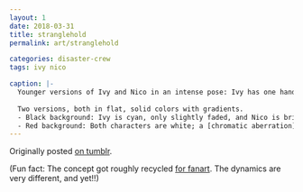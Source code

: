 ```yaml
---
layout: 1
date: 2018-03-31
title: stranglehold
permalink: art/stranglehold

categories: disaster-crew
tags: ivy nico

caption: |-
  Younger versions of Ivy and Nico in an intense pose: Ivy has one hand over one of Nico's eyes, her other hand covers his mouth, and she stares grimly at the viewer. Nico grabs at her lower wrist, while his other hand points a finger gun at his own head. A string wraps around their hands, flowing around fingers and wrists, intertwined.
  
  Two versions, both in flat, solid colors with gradients.
  - Black background: Ivy is cyan, only slightly faded, and Nico is bright green save for his hands, which fade into light red where the string is attached. The string itself is bright red.
  - Red background: Both characters are white; a [chromatic aberration](https://en.wikipedia.org/wiki/Chromatic_aberration)-esque effect has been applied, rendering Nico's hands cyan.
---
```

Originally posted [on tumblr](https://aflyleaf3.wordpress.com/2018/04/01/the-eyestrain-void-never-ends/).

(Fun fact: The concept got roughly recycled [for fanart](https://www.deviantart.com/a-flyleaf/art/--765056806). The dynamics are very different, and yet!!)